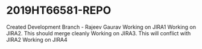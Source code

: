 # 2019HT66581-REPO
Created Development Branch - Rajeev Gaurav
Working on JIRA1
Working on JIRA2. This should merge cleanly
Working on JIRA3. This will conflict with JIRA2
Working on JIRA4
